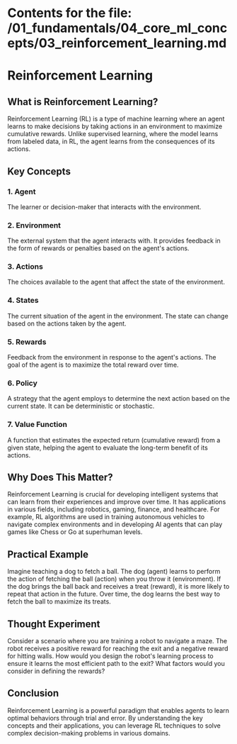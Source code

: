 # Contents for the file: /01_fundamentals/04_core_ml_concepts/03_reinforcement_learning.md

# Reinforcement Learning

## What is Reinforcement Learning?

Reinforcement Learning (RL) is a type of machine learning where an agent learns to make decisions by taking actions in an environment to maximize cumulative rewards. Unlike supervised learning, where the model learns from labeled data, in RL, the agent learns from the consequences of its actions.

## Key Concepts

### 1. Agent
The learner or decision-maker that interacts with the environment.

### 2. Environment
The external system that the agent interacts with. It provides feedback in the form of rewards or penalties based on the agent's actions.

### 3. Actions
The choices available to the agent that affect the state of the environment.

### 4. States
The current situation of the agent in the environment. The state can change based on the actions taken by the agent.

### 5. Rewards
Feedback from the environment in response to the agent's actions. The goal of the agent is to maximize the total reward over time.

### 6. Policy
A strategy that the agent employs to determine the next action based on the current state. It can be deterministic or stochastic.

### 7. Value Function
A function that estimates the expected return (cumulative reward) from a given state, helping the agent to evaluate the long-term benefit of its actions.

## Why Does This Matter?

Reinforcement Learning is crucial for developing intelligent systems that can learn from their experiences and improve over time. It has applications in various fields, including robotics, gaming, finance, and healthcare. For example, RL algorithms are used in training autonomous vehicles to navigate complex environments and in developing AI agents that can play games like Chess or Go at superhuman levels.

## Practical Example

Imagine teaching a dog to fetch a ball. The dog (agent) learns to perform the action of fetching the ball (action) when you throw it (environment). If the dog brings the ball back and receives a treat (reward), it is more likely to repeat that action in the future. Over time, the dog learns the best way to fetch the ball to maximize its treats.

## Thought Experiment

Consider a scenario where you are training a robot to navigate a maze. The robot receives a positive reward for reaching the exit and a negative reward for hitting walls. How would you design the robot's learning process to ensure it learns the most efficient path to the exit? What factors would you consider in defining the rewards?

## Conclusion

Reinforcement Learning is a powerful paradigm that enables agents to learn optimal behaviors through trial and error. By understanding the key concepts and their applications, you can leverage RL techniques to solve complex decision-making problems in various domains.